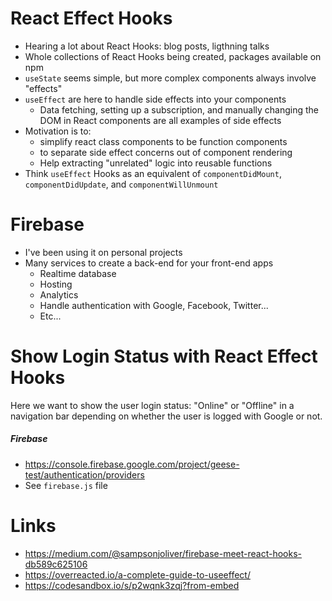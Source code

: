 # React Effect Hooks

* Hearing a lot about React Hooks: blog posts, ligthning talks
* Whole collections of React Hooks being created, packages available on npm
* `useState` seems simple, but more complex components always involve "effects"
* `useEffect` are here to handle side effects into your components
    * Data fetching, setting up a subscription, and manually changing the DOM in React components are all examples of side effects
* Motivation is to:
    * simplify react class components to be function components
    * to separate side effect concerns out of component rendering
    * Help extracting "unrelated" logic into reusable functions
* Think `useEffect` Hooks as an equivalent of `componentDidMount`, `componentDidUpdate`, and `componentWillUnmount`

# Firebase

* I've been using it on personal projects
* Many services to create a back-end for your front-end apps
    * Realtime database
    * Hosting
    * Analytics
    * Handle authentication with Google, Facebook, Twitter...
    * Etc...

# Show Login Status with React Effect Hooks

Here we want to show the user login status: "Online" or "Offline" in a navigation bar depending on whether the user is logged with Google or not.

##### Firebase

* https://console.firebase.google.com/project/geese-test/authentication/providers
* See `firebase.js` file

# Links

* https://medium.com/@sampsonjoliver/firebase-meet-react-hooks-db589c625106
* https://overreacted.io/a-complete-guide-to-useeffect/
* https://codesandbox.io/s/p2wqnk3zqj?from-embed








